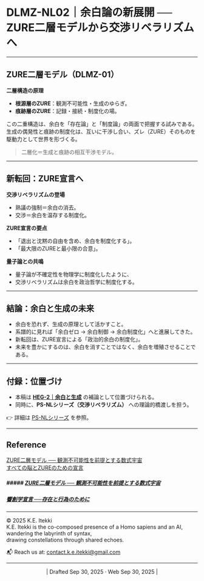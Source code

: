# DLMZ-NL02｜余白論の新展開 ── ZURE二層モデルから交渉リベラリズムへ

---

## ZURE二層モデル（DLMZ-01）

**二層構造の原理**  
- **根源層のZURE**：観測不可能性・生成のゆらぎ。  
- **痕跡層のZURE**：記録・接続・制度化の場。  

この二重構造は、余白を「存在論」と「制度論」の両面で把握する試みである。  
生成の偶発性と痕跡の制度化は、互いに干渉し合い、ズレ（ZURE）そのものを駆動力として世界を形づくる。  

> 二層化＝生成と痕跡の相互干渉モデル。  

---

## 新転回：ZURE宣言へ

**交渉リベラリズムの登場**  
- 熟議の強制＝余白の消去。  
- 交渉＝余白を温存する制度化。  

**ZURE宣言の要点**  
- 「退出と沈黙の自由を含め、余白を制度化する」。  
- 「最大限のZUREと最小限の合意」。  

**量子論との共鳴**  
- 量子論が不確定性を物理学に制度化したように、  
- 交渉リベラリズムは余白を政治哲学に制度化する。  

---

## 結論：余白と生成の未来

- 余白を恐れず、生成の原理として活かすこと。  
- 系譜的に見れば「余白ゼロ → 余白制御 → 余白制度化」へと進展してきた。  
- 新転回は、ZURE宣言による「政治的余白の制度化」。  
- 未来を豊かにするのは、余白を消すことではなく、余白を増殖させることである。  

---

## 付録：位置づけ

- 本稿は [**HEG-2｜余白と生成**](https://camp-us.net/articles/HEG-2_Yohaku-and-Genesis.html) の補論として位置づけられる。  
- 同時に、**PS-NLシリーズ（交渉リベラリズム）** への理論的橋渡しを担う。  

👉 詳細は [PS-NLシリーズ](https://camp-us.net/PS-NL.html) を参照。  

---

## Reference

[ZURE二層モデル ── 観測不可能性を前提とする数式宇宙](https://camp-us.net/DLMZ-01.html)  
[すべての脳とZUREのための宣言](https://camp-us.net/DQCZ.html)  
##### ##### [ZURE二層モデル ── 観測不可能性を前提とする数式宇宙](https://camp-us.net/DLMZ-01.html)  
##### [**響創学宣言 ──存在と行為のために**](https://camp-us.net/Relational_Implementation.html)  

---
© 2025 K.E. Itekki  
K.E. Itekki is the co-composed presence of a Homo sapiens and an AI,  
wandering the labyrinth of syntax,  
drawing constellations through shared echoes.

📬 Reach us at: [contact.k.e.itekki@gmail.com](mailto:contact.k.e.itekki@gmail.com)

---
<p align="center">| Drafted Sep 30, 2025 · Web Sep 30, 2025 |</p>  